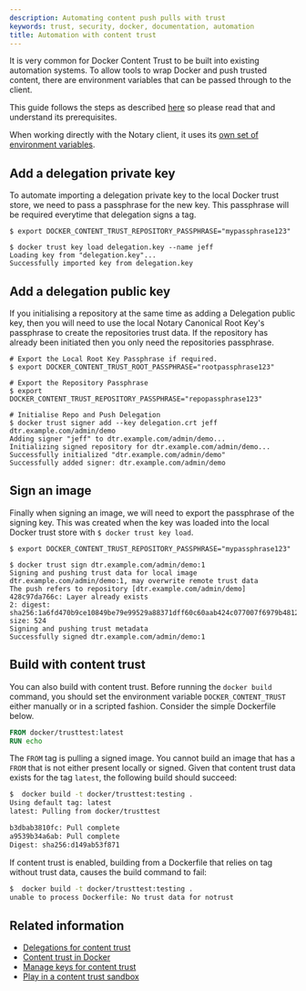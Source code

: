 ```yaml
---
description: Automating content push pulls with trust
keywords: trust, security, docker, documentation, automation
title: Automation with content trust
---
```


It is very common for Docker Content Trust to be built into existing automation
systems. To allow tools to wrap Docker and push trusted content, there are
environment variables that can be passed through to the client.

This guide follows the steps as described
[here](content_trust/#signing-images-with-docker-content-trust) so please read
that and understand its prerequisites.

When working directly with the Notary client, it uses its [own set of environment variables](../../../notary/reference/client-config.md#environment-variables-optional).

## Add a delegation private key

To automate importing a delegation private key to the local Docker trust store, we
need to pass a passphrase for the new key. This passphrase will be required
everytime that delegation signs a tag.

```
$ export DOCKER_CONTENT_TRUST_REPOSITORY_PASSPHRASE="mypassphrase123"

$ docker trust key load delegation.key --name jeff
Loading key from "delegation.key"...
Successfully imported key from delegation.key
```

## Add a delegation public key

If you initialising a repository at the same time as adding a Delegation
public key, then you will need to use the local Notary Canonical Root Key's
passphrase to create the repositories trust data. If the repository has already
been initiated then you only need the repositories passphrase.

```
# Export the Local Root Key Passphrase if required.
$ export DOCKER_CONTENT_TRUST_ROOT_PASSPHRASE="rootpassphrase123"

# Export the Repository Passphrase
$ export DOCKER_CONTENT_TRUST_REPOSITORY_PASSPHRASE="repopassphrase123"

# Initialise Repo and Push Delegation
$ docker trust signer add --key delegation.crt jeff dtr.example.com/admin/demo
Adding signer "jeff" to dtr.example.com/admin/demo...
Initializing signed repository for dtr.example.com/admin/demo...
Successfully initialized "dtr.example.com/admin/demo"
Successfully added signer: dtr.example.com/admin/demo
```

## Sign an image

Finally when signing an image, we will need to export the passphrase of the
signing key. This was created when the key was loaded into the local Docker
trust store with `$ docker trust key load`.

```
$ export DOCKER_CONTENT_TRUST_REPOSITORY_PASSPHRASE="mypassphrase123"

$ docker trust sign dtr.example.com/admin/demo:1
Signing and pushing trust data for local image dtr.example.com/admin/demo:1, may overwrite remote trust data
The push refers to repository [dtr.example.com/admin/demo]
428c97da766c: Layer already exists
2: digest: sha256:1a6fd470b9ce10849be79e99529a88371dff60c60aab424c077007f6979b4812 size: 524
Signing and pushing trust metadata
Successfully signed dtr.example.com/admin/demo:1
```

## Build with content trust

You can also build with content trust. Before running the `docker build` command,
you should set the environment variable `DOCKER_CONTENT_TRUST` either manually or
in a scripted fashion. Consider the simple Dockerfile below.

```dockerfile
FROM docker/trusttest:latest
RUN echo
```

The `FROM` tag is pulling a signed image. You cannot build an image that has a
`FROM` that is not either present locally or signed. Given that content trust
data exists for the tag `latest`, the following build should succeed:

```bash
$  docker build -t docker/trusttest:testing .
Using default tag: latest
latest: Pulling from docker/trusttest

b3dbab3810fc: Pull complete
a9539b34a6ab: Pull complete
Digest: sha256:d149ab53f871
```

If content trust is enabled, building from a Dockerfile that relies on tag
without trust data, causes the build command to fail:

```bash
$  docker build -t docker/trusttest:testing .
unable to process Dockerfile: No trust data for notrust
```

## Related information

* [Delegations for content trust](trust_delegation.md)
* [Content trust in Docker](content_trust.md)
* [Manage keys for content trust](trust_key_mng.md)
* [Play in a content trust sandbox](trust_sandbox.md)
